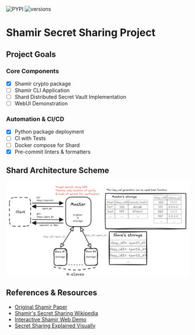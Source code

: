 ![PYPI](https://img.shields.io/pypi/v/shamir_ss.svg)
![versions](https://img.shields.io/pypi/pyversions/shamir_ss.svg)
# Shamir Secret Sharing Project
## Project Goals
### Core Components
 - [x] Shamir crypto package
 - [ ] Shamir CLI Application
 - [ ] Shard Distributed Secret Vault Implementation
 - [ ] WebUI Demonstration

### Automation & CI/CD
 - [x] Python package deployment
 - [ ] CI with Tests
 - [ ] Docker compose for Shard
 - [x] Pre-commit linters & formatters

## Shard Architecture Scheme
![Shard Architecture Scheme](/images/shard-scheme.png)

## References & Resources
- [Original Shamir Paper](https://web.mit.edu/6.857/OldStuff/Fall03/ref/Shamir-HowToShareASecret.pdf)
- [Shamir's Secret Sharing Wikipedia](https://en.wikipedia.org/wiki/Shamir%27s_secret_sharing)
- [Interactive Shamir Web Demo](https://iancolechen.io/shamir/)
- [Secret Sharing Explained Visually](https://www.youtube.com/watch?v=iFY5SyY3IMQ)

